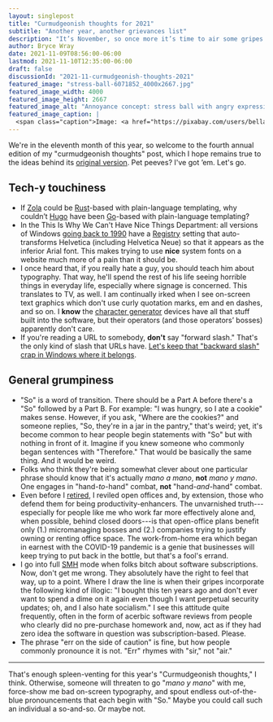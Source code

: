 ```yaml
---
layout: singlepost
title: "Curmudgeonish thoughts for 2021"
subtitle: "Another year, another grievances list"
description: "It’s November, so once more it’s time to air some gripes."
author: Bryce Wray
date: 2021-11-09T08:56:00-06:00
lastmod: 2021-11-10T12:35:00-06:00
draft: false
discussionId: "2021-11-curmudgeonish-thoughts-2021"
featured_image: "stress-ball-6071852_4000x2667.jpg"
featured_image_width: 4000
featured_image_height: 2667
featured_image_alt: "Annoyance concept: stress ball with angry expression painted on it"
featured_image_caption: |
  <span class="caption">Image: <a href="https://pixabay.com/users/bellahu123-10783290/?utm_source=link-attribution&amp;utm_medium=referral&amp;utm_campaign=image&amp;utm_content=6071852">Bella H.</a>; <a href="https://pixabay.com/?utm_source=link-attribution&amp;utm_medium=referral&amp;utm_campaign=image&amp;utm_content=6071852">Pixabay</a></span>
---
```


We're in the eleventh month of this year, so welcome to the fourth annual edition of my "curmudgeonish thoughts" post, which I hope remains true to the ideas behind its [original version](/posts/2018/11/some-curmudgeonish-thoughts). Pet peeves? I've got ’em. Let's go.

## Tech-y touchiness
- If [Zola](https://getzola.org) could be [Rust](https://rust-lang.org)-based with plain-language templating, why couldn’t [Hugo](https://gohugo.io) have been [Go](https://golang.org)-based with plain-language templating?
- In the This Is Why We Can't Have Nice Things Department: all versions of Windows [going back to 1990](https://stackoverflow.com/questions/12461533/helvetica-renders-as-arial-on-windows-os/) have a [Registry](https://en.wikipedia.org/wiki/Windows_Registry) setting that auto-transforms Helvetica (including Helvetica Neue) so that it appears as the inferior Arial font. This makes trying to use **nice** system fonts on a website much more of a pain than it should be.
- I once heard that, if you really hate a guy, you should teach him about typography. That way, he'll spend the rest of his life seeing horrible things in everyday life, especially where signage is concerned. This translates to TV, as well. I am continually irked when I see on-screen text graphics which don't use curly quotation marks, em and en dashes, and so on. I **know** the [character generator](https://en.wikipedia.org/wiki/Character_generator) devices have all that stuff built into the software, but their operators (and those operators’ bosses) apparently don't care.
- If you're reading a URL to somebody, **don't** say "forward slash." That's the only kind of slash that URLs have. [Let's keep that "backward slash" crap in Windows where it belongs](https://stackoverflow.com/questions/1589930/so-what-is-the-right-direction-of-the-paths-slash-or-under-windows).

## General grumpiness
- "So" is a word of transition. There should be a Part A before there's a "So" followed by a Part B. For example: "I was hungry, so I ate a cookie" makes sense. However, if you ask, "Where are the cookies?" and someone replies, "So, they're in a jar in the pantry," that's weird; yet, it's become common to hear people begin statements with "So" but with nothing in front of it. Imagine if you knew someone who commonly began sentences with "Therefore." That would be basically the same thing. And it would be weird.
- Folks who think they're being somewhat clever about one particular phrase should know that it's actually *mano a mano*, **not** *mano y mano*. One engages in "hand-*to*-hand" combat, **not** "hand-*and*-hand" combat.
- Even before I [retired](/posts/2021/09/transition), I reviled open offices and, by extension, those who defend them for being productivity-enhancers. The unvarnished truth---especially for people like me who work far more effectively alone and, when possible, behind closed doors---is that open-office plans benefit only (1.) micromanaging bosses and (2.) companies trying to justify owning or renting office space. The work-from-home era which began in earnest with the COVID-19 pandemic is a genie that businesses will keep trying to put back in the bottle, but that's a fool's errand.
- I go into full [SMH](https://www.merriam-webster.com/words-at-play/what-does-smh-mean-shaking-my-head) mode when folks bitch about software subscriptions. Now, don't get me wrong. They absolutely have the right to feel that way, up to a point. Where I draw the line is when their gripes incorporate the following kind of illogic: "I bought this ten years ago and don't ever want to spend a dime on it again even though I want perpetual security updates; oh, and I also hate socialism." I see this attitude quite frequently, often in the form of acerbic software reviews from people who clearly did no pre-purchase homework and, now, act as if they had zero idea the software in question was subscription-based. Please.
- The phrase "err on the side of caution" is fine, but how people commonly pronounce it is not. "Err" rhymes with "sir," not "air."

---

That's enough spleen-venting for this year's "Curmudgeonish thoughts," I think. Otherwise, someone will threaten to go "*mano y mano*" with me, force-show me bad on-screen typography, and spout endless out-of-the-blue pronouncements that each begin with "So." Maybe you could call such an individual a so-and-so. Or maybe not.